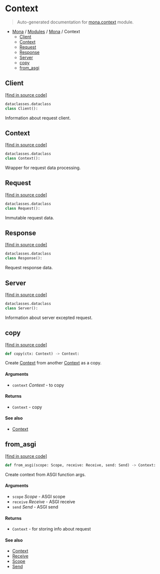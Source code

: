 # Context

> Auto-generated documentation for [mona.context](https://github.com/katunilya/mona/blob/2-provide-multiple-examples-of-using-library/mona/context.py) module.

- [Mona](../README.md#mona) / [Modules](../MODULES.md#mona-modules) / [Mona](index.md#mona) / Context
    - [Client](#client)
    - [Context](#context)
    - [Request](#request)
    - [Response](#response)
    - [Server](#server)
    - [copy](#copy)
    - [from_asgi](#from_asgi)

## Client

[[find in source code]](https://github.com/katunilya/mona/blob/2-provide-multiple-examples-of-using-library/mona/context.py#L16)

```python
dataclasses.dataclass
class Client():
```

Information about request client.

## Context

[[find in source code]](https://github.com/katunilya/mona/blob/2-provide-multiple-examples-of-using-library/mona/context.py#L144)

```python
dataclasses.dataclass
class Context():
```

Wrapper for request data processing.

## Request

[[find in source code]](https://github.com/katunilya/mona/blob/2-provide-multiple-examples-of-using-library/mona/context.py#L34)

```python
dataclasses.dataclass
class Request():
```

Immutable request data.

## Response

[[find in source code]](https://github.com/katunilya/mona/blob/2-provide-multiple-examples-of-using-library/mona/context.py#L122)

```python
dataclasses.dataclass
class Response():
```

Request response data.

## Server

[[find in source code]](https://github.com/katunilya/mona/blob/2-provide-multiple-examples-of-using-library/mona/context.py#L25)

```python
dataclasses.dataclass
class Server():
```

Information about server excepted request.

## copy

[[find in source code]](https://github.com/katunilya/mona/blob/2-provide-multiple-examples-of-using-library/mona/context.py#L173)

```python
def copy(ctx: Context) -> Context:
```

Create [Context](#context) from another [Context](#context) as a copy.

#### Arguments

- `context` *Context* - to copy

#### Returns

- `Context` - copy

#### See also

- [Context](#context)

## from_asgi

[[find in source code]](https://github.com/katunilya/mona/blob/2-provide-multiple-examples-of-using-library/mona/context.py#L154)

```python
def from_asgi(scope: Scope, receive: Receive, send: Send) -> Context:
```

Create context from ASGI function args.

#### Arguments

- `scope` *Scope* - ASGI scope
- `receive` *Receive* - ASGI receive
- `send` *Send* - ASGI send

#### Returns

- `Context` - for storing info about request

#### See also

- [Context](#context)
- [Receive](#receive)
- [Scope](#scope)
- [Send](#send)

